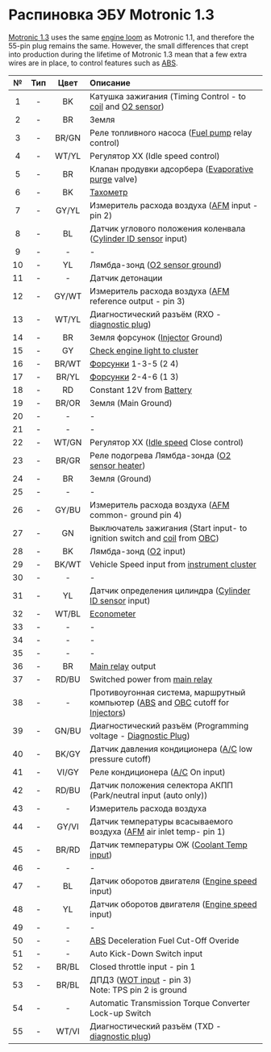 # Распиновка ЭБУ Motronic 1.3

[Motronic 1.3](https://www.e30zone.net/e30wiki/index.php?title=Motronic_1.3) uses the same [engine loom](https://www.e30zone.net/e30wiki/index.php?title=Engine_Loom) as Motronic 1.1, and therefore the 55-pin plug remains the same. However, the small differences that crept into production during the lifetime of Motronic 1.3 mean that a few extra wires are in place, to control features such as [ABS](https://www.e30zone.net/e30wiki/index.php?title=ABS).

| № | Тип | Цвет | Описание |
|:-:|:---:|:----:|:---------|
| 1 | - | BK | Катушка зажигания (Timing Control - to [coil](https://www.e30zone.net/e30wiki/index.php?title=Ignition#Coil) and [O2 sensor](https://www.e30zone.net/e30wiki/index.php?title=Intake#Lambda)) |
| 2 | - | BR | Земля |
| 3 | - | BR/GN | Реле топливного насоса ([Fuel pump](https://www.e30zone.net/e30wiki/index.php?title=Fuel#Fuel_Pump) relay control) |
| 4 | - | WT/YL | Регулятор ХХ (Idle speed control) |
| 5 | - | BR | Клапан продувки адсорбера ([Evaporative purge](https://www.e30zone.net/e30wiki/index.php?title=Fuel#Carbon_Canister) valve) |
| 6 | - | BK | [Тахометр](https://www.e30zone.net/e30wiki/index.php?title=Instruments#Tachometer) |
| 7 | - | GY/YL | Измеритель расхода воздуха ([AFM](https://www.e30zone.net/e30wiki/index.php?title=Intake#AFM) input - pin 2) |
| 8 | - | BL | Датчик углового положения коленвала ([Cylinder ID sensor](https://www.e30zone.net/e30wiki/index.php?title=CID) input) |
| 9 | - | - | - |
| 10 | - | YL | Лямбда-зонд ([O2 sensor ground](https://www.e30zone.net/e30wiki/index.php?title=Intake#Lambda)) |
| 11 | - | - | Датчик детонации |
| 12 | - | GY/WT | Измеритель расхода воздуха ([AFM](https://www.e30zone.net/e30wiki/index.php?title=Intake#AFM) reference output - pin 3) |
| 13 | - | WT/YL | Диагностический разъём (RXO - [diagnostic plug](https://www.e30zone.net/e30wiki/index.php?title=Diagnostic_Plug)) |
| 14 | - | BR | Земля форсунок ([Injector](https://www.e30zone.net/e30wiki/index.php?title=Fuel#Injectors) Ground) |
| 15 | - | GY | [Check engine light to cluster](https://www.e30zone.net/e30wiki/index.php?title=Instruments#Check_Light) |
| 16 | - | BR/WT | [Форсунки](https://www.e30zone.net/e30wiki/index.php?title=Fuel#Injectors) 1-3-5 (2 4) |
| 17 | - | BR/YL | [Форсунки](https://www.e30zone.net/e30wiki/index.php?title=Fuel#Injectors) 2-4-6 (1 3) |
| 18 | - | RD | Constant 12V from [Battery](https://www.e30zone.net/e30wiki/index.php?title=Battery) |
| 19 | - | BR/OR | Земля (Main Ground) |
| 20 | - | - | - |
| 21 | - | - | - |
| 22 | - | WT/GN | Регулятор ХХ ([Idle speed](https://www.e30zone.net/e30wiki/index.php?title=Intake#ICV) Close control) |
| 23 | - | BR/GR | Реле подогрева Лямбда-зонда ([O2 sensor heater](https://www.e30zone.net/e30wiki/index.php?title=Intake#Lambda)) |
| 24 | - | BR | Земля (Ground) |
| 25 | - | - | - |
| 26 | - | GY/BU | Измеритель расхода воздуха ([AFM](https://www.e30zone.net/e30wiki/index.php?title=Intake#AFM) common- ground pin 4) |
| 27 | - | GN | Выключатель зажигания (Start input- to ignition switch and [coil](https://www.e30zone.net/e30wiki/index.php?title=Ignition#Coil) from [OBC](https://www.e30zone.net/e30wiki/index.php?title=On-board_Computer)) |
| 28 | - | BK | Лямбда-зонд ([O2](https://www.e30zone.net/e30wiki/index.php?title=Intake#Lambda) input) |
| 29 | - | BK/WT | Vehicle Speed input from [instrument cluster](https://www.e30zone.net/e30wiki/index.php?title=Instruments#Dash_Cluster) |
| 30 | - | - | - |
| 31 | - | YL | Датчик определения цилиндра ([Cylinder ID sensor](https://www.e30zone.net/e30wiki/index.php?title=CID) input) |
| 32 | - | WT/BL | [Econometer](https://www.e30zone.net/e30wiki/index.php?title=Instruments#Econometer) |
| 33 | - | - | - |
| 34 | - | - | - |
| 35 | - | - | - |
| 36 | - | BR | [Main relay](https://www.e30zone.net/e30wiki/index.php?title=DME) output |
| 37 | - | RD/BU | Switched power from [main relay](https://www.e30zone.net/e30wiki/index.php?title=DME) |
| 38 | - | - | Противоугонная система, маршрутный компьютер ([ABS](https://www.e30zone.net/e30wiki/index.php?title=ABS) and [OBC](https://www.e30zone.net/e30wiki/index.php?title=On-board_Computer) cutoff for [Injectors](https://www.e30zone.net/e30wiki/index.php?title=Fuel#Injectors)) |
| 39 | - | GN/BU | Диагностический разъём (Programming voltage - [Diagnostic Plug](https://www.e30zone.net/e30wiki/index.php?title=Diagnostic_Plug)) |
| 40 | - | BK/GY | Датчик давления кондиционера ([A/C](https://www.e30zone.net/e30wiki/index.php?title=Aircon) low pressure cutoff) |
| 41 | - | VI/GY | Реле кондиционера ([A/C](https://www.e30zone.net/e30wiki/index.php?title=Aircon) On input) |
| 42 | - | RD/BU | Датчик положения селектора АКПП (Park/neutral input (auto only)) |
| 43 | - | - | Измеритель расхода воздуха |
| 44 | - | GY/VI | Датчик температуры всасываемого воздуха ([AFM](https://www.e30zone.net/e30wiki/index.php?title=Intake#AFM) air inlet temp- pin 1) |
| 45 | - | BR/RD | Датчик температуры ОЖ ([Coolant Temp input](https://www.e30zone.net/e30wiki/index.php?title=Blue_Temp_Sensor)) |
| 46 | - | - | - |
| 47 | - | BL | Датчик оборотов двигателя ([Engine speed](https://www.e30zone.net/e30wiki/index.php?title=Crank_Position_Sensor) input) |
| 48 | - | YL | Датчик оборотов двигателя ([Engine speed](https://www.e30zone.net/e30wiki/index.php?title=Crank_Position_Sensor) input) |
| 49 | - | - | - |
| 50 | - | - | [ABS](https://www.e30zone.net/e30wiki/index.php?title=ABS) Deceleration Fuel Cut-Off Overide |
| 51 | - | - | Auto Kick-Down Switch input |
| 52 | - | BR/BL | Closed throttle input - pin 1 |
| 53 | - | BR/BL | ДПДЗ ([WOT input](https://www.e30zone.net/e30wiki/index.php?title=Intake#Throttle_Position_Switch) - pin 3) <br> Note: TPS pin 2 is ground|
| 54 | - | - | Automatic Transmission Torque Converter Lock-up Switch |
| 55 | - | WT/VI | Диагностический разъём (TXD - [diagnostic plug](https://www.e30zone.net/e30wiki/index.php?title=Diagnostic_Plug)) |